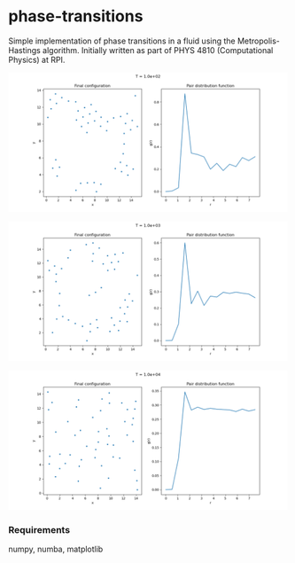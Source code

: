 # phase-transitions
Simple implementation of phase transitions in a fluid using the Metropolis-Hastings
algorithm. Initially written as part of PHYS 4810 (Computational Physics) at RPI.

![](plots/metropolis_1e2.png)

![](plots/metropolis_1e3.png)

![](plots/metropolis_1e4.png)

### Requirements
numpy, numba, matplotlib
